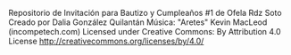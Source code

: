 Repositorio de Invitación para Bautizo y Cumpleaños #1 de Ofela Rdz Soto
Creado por Dalia González Quilantán
Música: "Aretes" Kevin MacLeod (incompetech.com)
Licensed under Creative Commons: By Attribution 4.0 License
http://creativecommons.org/licenses/by/4.0/